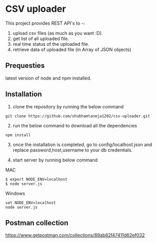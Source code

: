 # CSV uploader

This project provides REST API's to -:
1. upload csv files (as much as you want :D).
2. get list of all uploaded file.
3. real time status of the uploaded file.
4. retrieve data of uploaded file (in Array of JSON objects)

## Prequesties
latest version of node and npm installed.

## Installation

1. clone the repository by running the below command
```
git clone https://github.com/shubhamtaneja1202/csv-uploader.git
```

2. run the below command to download all the dependencies
```
npm install
```

3. once the installation is completed, go to config/localhost.json and replace password,host,username to 
your db credentials.

4. start server by running below command

MAC
```
$ export NODE_ENV=localhost
$ node server.js
```
Windows 
```
set NODE_ENV=localhost
node server.js
```

## Postman collection
https://www.getpostman.com/collections/89ab82f47411d62ef032
